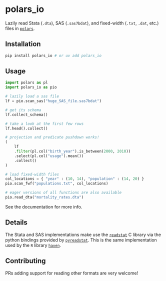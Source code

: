 # polars_io

Lazily read Stata (`.dta`), SAS (`.sas7bdat`), and fixed-width (`.txt`, `.dat`, etc.) files in [`polars`](https://pola.rs).

## Installation

```bash
pip install polars_io # or uv add polars_io
```

## Usage

```python
import polars as pl
import polars_io as pio

# lazily load a sas file
lf = pio.scan_sas("huge_SAS_file.sas7bdat")

# get its schema
lf.collect_schema()

# take a look at the first few rows
lf.head().collect()

# projection and predicate pushdown works!
(
    lf
    .filter(pl.col("birth_year").is_between(2000, 2010))
    .select(pl.col("usage").mean())
    .collect()
)

# load fixed-width files
col_locations = { "year" : (10, 14), "population" : (14, 20) }
pio.scan_fwf("populations.txt", col_locations)

# eager versions of all functions are also available
pio.read_dta("mortality_rates.dta")
```

See the documentation for more info.

## Details

The Stata and SAS implementations make use the [`readstat`](https://github.com/WizardMac/ReadStat) C library via the python bindings provided by [`pyreadstat`](https://github.com/Roche/pyreadstat). This is the same implementation used by the `R` library [`haven`](https://github.com/tidyverse/haven).

## Contributing

PRs adding support for reading other formats are very welcome!

